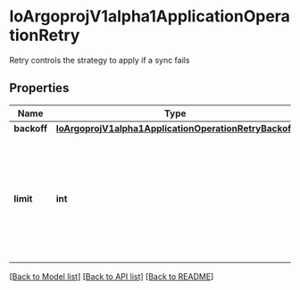 # IoArgoprojV1alpha1ApplicationOperationRetry

Retry controls the strategy to apply if a sync fails
## Properties
Name | Type | Description | Notes
------------ | ------------- | ------------- | -------------
**backoff** | [**IoArgoprojV1alpha1ApplicationOperationRetryBackoff**](IoArgoprojV1alpha1ApplicationOperationRetryBackoff.md) |  | [optional] 
**limit** | **int** | Limit is the maximum number of attempts for retrying a failed sync. If set to 0, no retries will be performed. | [optional] 

[[Back to Model list]](../README.md#documentation-for-models) [[Back to API list]](../README.md#documentation-for-api-endpoints) [[Back to README]](../README.md)


